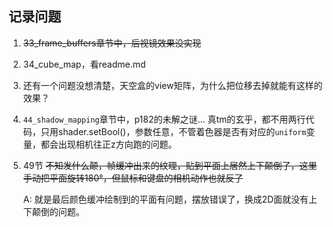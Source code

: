 ## 记录问题

1. ~~33_frame_buffers章节中，后视镜效果没实现~~


2. 34_cube_map，看readme.md


3. 还有一个问题没想清楚，天空盒的view矩阵，为什么把位移去掉就能有这样的效果？


4. `44_shadow_mapping`章节中，p182的未解之谜...
真tm的玄乎，都不用两行代码，只用shader.setBool()，参数任意，不管着色器是否有对应的`uniform`变量，都会出现相机往正z方向跑的问题。

5. 49节
~~不知发什么颠，帧缓冲出来的纹理，贴到平面上居然上下颠倒了，这里手动把平面旋转180°，但鼠标和键盘的相机动作也就反了~~

    A: 就是最后颜色缓冲绘制到的平面有问题，摆放错误了，换成2D面就没有上下颠倒的问题。